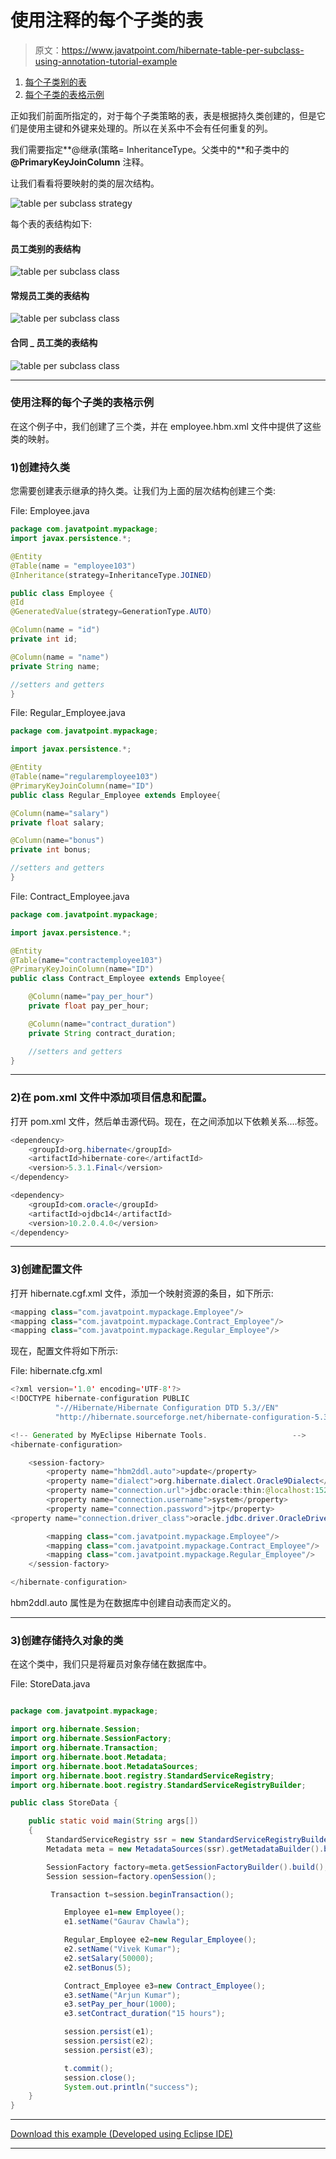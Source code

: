 # 使用注释的每个子类的表

> 原文：<https://www.javatpoint.com/hibernate-table-per-subclass-using-annotation-tutorial-example>

1.  [每个子类别的表](#)
2.  [每个子类的表格示例](#ex)

正如我们前面所指定的，对于每个子类策略的表，表是根据持久类创建的，但是它们是使用主键和外键来处理的。所以在关系中不会有任何重复的列。

我们需要指定**@继承(策略= InheritanceType。父类中的**和子类中的 **@PrimaryKeyJoinColumn** 注释。

让我们看看将要映射的类的层次结构。

![table per subclass strategy](../img/1ee88d8a251b98174368673d823b622f.png)

每个表的表结构如下:

#### 员工类别的表结构

![table per subclass class ](../img/e860c304a0bc275a7c4ad55342f540ec.png)

#### 常规员工类的表结构

![table per subclass class ](../img/a76d6f4ce63f79f178b46caacabae783.png)

#### 合同 _ 员工类的表结构

![table per subclass class ](../img/89e9d54ae9dde35740a0036cc638023a.png)

* * *

### 使用注释的每个子类的表格示例

在这个例子中，我们创建了三个类，并在 employee.hbm.xml 文件中提供了这些类的映射。

### 1)创建持久类

您需要创建表示继承的持久类。让我们为上面的层次结构创建三个类:

File: Employee.java

```java
package com.javatpoint.mypackage;
import javax.persistence.*;

@Entity
@Table(name = "employee103")
@Inheritance(strategy=InheritanceType.JOINED)

public class Employee {
@Id
@GeneratedValue(strategy=GenerationType.AUTO)

@Column(name = "id")
private int id;

@Column(name = "name")
private String name;

//setters and getters
}

```

File: Regular_Employee.java

```java
package com.javatpoint.mypackage;

import javax.persistence.*;

@Entity
@Table(name="regularemployee103")
@PrimaryKeyJoinColumn(name="ID")
public class Regular_Employee extends Employee{

@Column(name="salary")	
private float salary;

@Column(name="bonus")	
private int bonus;

//setters and getters
}

```

File: Contract_Employee.java

```java
package com.javatpoint.mypackage;

import javax.persistence.*;

@Entity
@Table(name="contractemployee103")
@PrimaryKeyJoinColumn(name="ID")
public class Contract_Employee extends Employee{

	@Column(name="pay_per_hour")
	private float pay_per_hour;

	@Column(name="contract_duration")
	private String contract_duration;

	//setters and getters
}

```

* * *

### 2)在 pom.xml 文件中添加项目信息和配置。

打开 pom.xml 文件，然后单击源代码。现在，在<dependencies>之间添加以下依赖关系....</dependencies>标签。

```java
<dependency>
    <groupId>org.hibernate</groupId>
    <artifactId>hibernate-core</artifactId>
    <version>5.3.1.Final</version>
</dependency>

<dependency>
    <groupId>com.oracle</groupId>
    <artifactId>ojdbc14</artifactId>
    <version>10.2.0.4.0</version>
</dependency>

```

* * *

### 3)创建配置文件

打开 hibernate.cgf.xml 文件，添加一个映射资源的条目，如下所示:

```java
<mapping class="com.javatpoint.mypackage.Employee"/>
<mapping class="com.javatpoint.mypackage.Contract_Employee"/>
<mapping class="com.javatpoint.mypackage.Regular_Employee"/>

```

现在，配置文件将如下所示:

File: hibernate.cfg.xml

```java
<?xml version='1.0' encoding='UTF-8'?>
<!DOCTYPE hibernate-configuration PUBLIC
          "-//Hibernate/Hibernate Configuration DTD 5.3//EN"
          "http://hibernate.sourceforge.net/hibernate-configuration-5.3.dtd">

<!-- Generated by MyEclipse Hibernate Tools.                   -->
<hibernate-configuration>

    <session-factory>
        <property name="hbm2ddl.auto">update</property>
        <property name="dialect">org.hibernate.dialect.Oracle9Dialect</property>
        <property name="connection.url">jdbc:oracle:thin:@localhost:1521:xe</property>
        <property name="connection.username">system</property>
        <property name="connection.password">jtp</property>
<property name="connection.driver_class">oracle.jdbc.driver.OracleDriver</property>

 		<mapping class="com.javatpoint.mypackage.Employee"/>
 		<mapping class="com.javatpoint.mypackage.Contract_Employee"/>
 		<mapping class="com.javatpoint.mypackage.Regular_Employee"/>
    </session-factory>

</hibernate-configuration>

```

hbm2ddl.auto 属性是为在数据库中创建自动表而定义的。

* * *

### 3)创建存储持久对象的类

在这个类中，我们只是将雇员对象存储在数据库中。

File: StoreData.java

```java

package com.javatpoint.mypackage;

import org.hibernate.Session;
import org.hibernate.SessionFactory;
import org.hibernate.Transaction;
import org.hibernate.boot.Metadata;
import org.hibernate.boot.MetadataSources;
import org.hibernate.boot.registry.StandardServiceRegistry;
import org.hibernate.boot.registry.StandardServiceRegistryBuilder;

public class StoreData {

	public static void main(String args[])
	{
		StandardServiceRegistry ssr = new StandardServiceRegistryBuilder().configure("hibernate.cfg.xml").build();
	    Metadata meta = new MetadataSources(ssr).getMetadataBuilder().build();

		SessionFactory factory=meta.getSessionFactoryBuilder().build();
		Session session=factory.openSession();

		 Transaction t=session.beginTransaction();  

		    Employee e1=new Employee();  
		    e1.setName("Gaurav Chawla");  

		    Regular_Employee e2=new Regular_Employee();  
		    e2.setName("Vivek Kumar");  
		    e2.setSalary(50000);  
		    e2.setBonus(5);  

		    Contract_Employee e3=new Contract_Employee();  
		    e3.setName("Arjun Kumar");  
		    e3.setPay_per_hour(1000);  
		    e3.setContract_duration("15 hours");  

		    session.persist(e1);  
		    session.persist(e2);  
		    session.persist(e3);  

		    t.commit();  
		    session.close();  
		    System.out.println("success");  	
	}
}

```

* * *

[Download this example (Developed using Eclipse IDE)](hibernatepages/src/tpsannotation.zip)

* * *